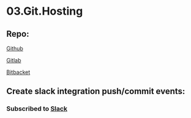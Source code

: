 # 03.Git.Hosting

## Repo:

[Github](https://github.com/ArtemOnishchuk/rest)

[Gitlab](https://gitlab.com/ArtemOnischuk/rest)

[Bitbacket](https://bitbucket.org/ArtemOnischuk/rest/src/master/)

## Create slack integration push/commit events:
### Subscribed to [Slack](https://app.slack.com/client/TFBPBNB2L/C01AVR7MVM2)